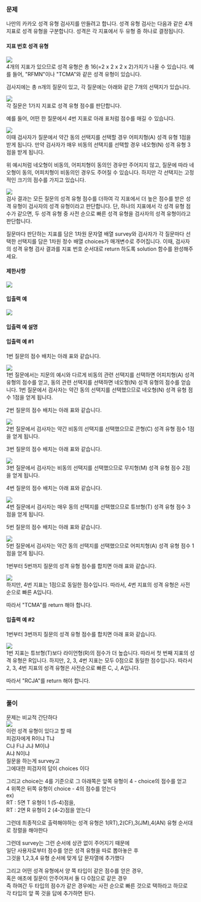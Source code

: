 

### 문제

나만의 카카오 성격 유형 검사지를 만들려고 합니다.
성격 유형 검사는 다음과 같은 4개 지표로 성격 유형을 구분합니다. 성격은 각 지표에서 두 유형 중 하나로 결정됩니다.

#### 지표 번호	성격 유형  
![](./img/1.jpg)  
4개의 지표가 있으므로 성격 유형은 총 16(=2 x 2 x 2 x 2)가지가 나올 수 있습니다. 예를 들어, "RFMN"이나 "TCMA"와 같은 성격 유형이 있습니다.

검사지에는 총 n개의 질문이 있고, 각 질문에는 아래와 같은 7개의 선택지가 있습니다.  

![](./img/2.jpg)  
각 질문은 1가지 지표로 성격 유형 점수를 판단합니다.

예를 들어, 어떤 한 질문에서 4번 지표로 아래 표처럼 점수를 매길 수 있습니다.  

![](./img/3.jpg)  
이때 검사자가 질문에서 약간 동의 선택지를 선택할 경우 어피치형(A) 성격 유형 1점을 받게 됩니다. 만약 검사자가 매우 비동의 선택지를 선택할 경우 네오형(N) 성격 유형 3점을 받게 됩니다.
  
위 예시처럼 네오형이 비동의, 어피치형이 동의인 경우만 주어지지 않고, 질문에 따라 네오형이 동의, 어피치형이 비동의인 경우도 주어질 수 있습니다.
하지만 각 선택지는 고정적인 크기의 점수를 가지고 있습니다.  

![](./img/4.jpg)  
검사 결과는 모든 질문의 성격 유형 점수를 더하여 각 지표에서 더 높은 점수를 받은 성격 유형이 검사자의 성격 유형이라고 판단합니다. 단, 하나의 지표에서 각 성격 유형 점수가 같으면, 두 성격 유형 중 사전 순으로 빠른 성격 유형을 검사자의 성격 유형이라고 판단합니다.

질문마다 판단하는 지표를 담은 1차원 문자열 배열 survey와 검사자가 각 질문마다 선택한 선택지를 담은 1차원 정수 배열 choices가 매개변수로 주어집니다. 이때, 검사자의 성격 유형 검사 결과를 지표 번호 순서대로 return 하도록 solution 함수를 완성해주세요.

#### 제한사항  
![](./img/5.jpg)  
#### 입출력 예  
![](./img/6.jpg)  
#### 입출력 예 설명
#### 입출력 예 #1

1번 질문의 점수 배치는 아래 표와 같습니다.

![](./img/7.jpg)  
1번 질문에서는 지문의 예시와 다르게 비동의 관련 선택지를 선택하면 어피치형(A) 성격 유형의 점수를 얻고, 동의 관련 선택지를 선택하면 네오형(N) 성격 유형의 점수를 얻습니다.
1번 질문에서 검사자는 약간 동의 선택지를 선택했으므로 네오형(N) 성격 유형 점수 1점을 얻게 됩니다.

2번 질문의 점수 배치는 아래 표와 같습니다.

![](./img/8.jpg)  
2번 질문에서 검사자는 약간 비동의 선택지를 선택했으므로 콘형(C) 성격 유형 점수 1점을 얻게 됩니다.

3번 질문의 점수 배치는 아래 표와 같습니다.

![](./img/9.jpg)  
3번 질문에서 검사자는 비동의 선택지를 선택했으므로 무지형(M) 성격 유형 점수 2점을 얻게 됩니다.

4번 질문의 점수 배치는 아래 표와 같습니다.

![](./img/10.jpg)  
4번 질문에서 검사자는 매우 동의 선택지를 선택했으므로 튜브형(T) 성격 유형 점수 3점을 얻게 됩니다.

5번 질문의 점수 배치는 아래 표와 같습니다.

![](./img/11.jpg)  
5번 질문에서 검사자는 약간 동의 선택지를 선택했으므로 어피치형(A) 성격 유형 점수 1점을 얻게 됩니다.

1번부터 5번까지 질문의 성격 유형 점수를 합치면 아래 표와 같습니다.

![](./img/12.jpg)  
하지만, 4번 지표는 1점으로 동일한 점수입니다. 따라서, 4번 지표의 성격 유형은 사전순으로 빠른 A입니다.

따라서 "TCMA"를 return 해야 합니다.

#### 입출력 예 #2

1번부터 3번까지 질문의 성격 유형 점수를 합치면 아래 표와 같습니다.

![](./img/13.jpg)  
1번 지표는 튜브형(T)보다 라이언형(R)의 점수가 더 높습니다. 따라서 첫 번째 지표의 성격 유형은 R입니다.
하지만, 2, 3, 4번 지표는 모두 0점으로 동일한 점수입니다. 따라서 2, 3, 4번 지표의 성격 유형은 사전순으로 빠른 C, J, A입니다.

따라서 "RCJA"를 return 해야 합니다.
  
***
### 풀이
문제는 비교적 간단하다  
![](./img/1.jpg)  
이런 성격 유형이 있다고 할 때  
피검자에게 R이냐 T냐  
C냐 F냐
J냐 M이냐  
A냐 N이냐  
질문을 하는게 survey고  
그에대한 피검자의 답이 choices 이다  
  
그리고 choice는 4를 기준으로 그 아래쪽은 앞쪽 유형이 4 - choice의 점수를 얻고  
4 위쪽은 뒤쪽 유형이 choice - 4의 점수를 얻는다  
ex)  
RT : 5면 T 유형이 1 (5-4)점을,  
RT : 2면 R 유형이 2 (4-2)점을 얻는다
  
그런데 최종적으로 출력해야하는 성격 유형은
1(RT),2(CF),3(JM),4(AN) 유형 순서대로 정렬을 해야한다  
  
그런데 survey는 그런 순서에 상관 없이 주어지기 때문에  
일단 사용자로부터 점수를 얻은 성격 유형을 따로 뽑아놓은 후  
그것을 1,2,3,4 유형 순서에 맞게 답 문자열에 추가했다  

그리고 어떤 성격 유형에서 양 쪽 타입이 같은 점수를 얻은 경우,  
혹은 애초에 질문이 안주어져서 둘 다 0점으로 같은 경우  
즉 하여간 두 타입의 점수가 같은 경우에는 사전 순으로 빠른 것으로 택하라고 하므로  
각 타입의 앞 쪽 것을 답에 추가하면 된다.  



